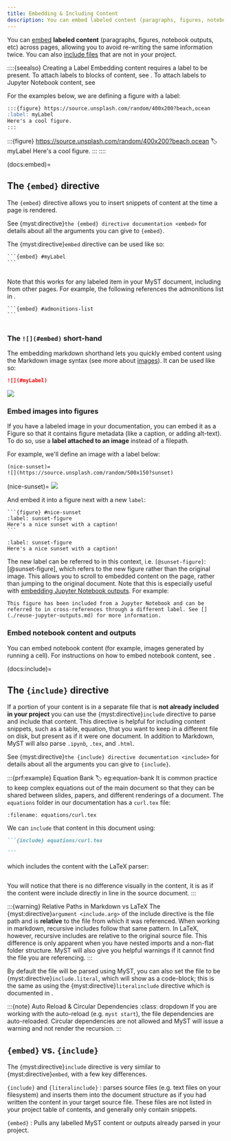 ```yaml
---
title: Embedding & Including Content
description: You can embed labeled content (paragraphs, figures, notebook outputs, etc) across pages, allowing you to avoid re-writing the same information twice.
---
```


You can [embed](#docs:embed) **labeled content** (paragraphs, figures, notebook outputs, etc) across pages, allowing you to avoid re-writing the same information twice. You can also [include files](#docs:include) that are not in your project.

::::{seealso} Creating a Label
Embedding content requires a label to be present.
To attach labels to blocks of content, see [](./cross-references.md).
To attach labels to Jupyter Notebook content, see [](./reuse-jupyter-outputs.md)

For the examples below, we are defining a figure with a label:

```markdown
:::{figure} https://source.unsplash.com/random/400x200?beach,ocean
:label: myLabel
Here's a cool figure.
:::
```

:::{figure} https://source.unsplash.com/random/400x200?beach,ocean
:label: myLabel
Here's a cool figure.
:::
::::

(docs:embed)=

## The `{embed}` directive

The `{embed}` directive allows you to insert snippets of content at the time a page is rendered.

See {myst:directive}`the {embed} directive documentation <embed>` for details about all the arguments you can give to `{embed}`.

The {myst:directive}`embed` directive can be used like so:

````myst
```{embed} #myLabel
```
````

```{embed} #myLabel

```

Note that this works for any labeled item in your MyST document, including from other pages.
For example, the following references the admonitions list in [](admonitions.md).

````
```{embed} #admonitions-list
```
````

```{embed} #admonitions-list

```


### The `![](#embed)` short-hand

The embedding markdown shorthand lets you quickly embed content using the Markdown image syntax (see more about [images](./figures.md)).
It can be used like so:

```markdown
![](#myLabel)
```

![](#myLabel)

### Embed images into figures

If you have a labeled image in your documentation, you can embed it as a Figure so that it contains figure metadata (like a caption, or adding alt-text).
To do so, use a **label attached to an image** instead of a filepath.

For example, we'll define an image with a label below:

```
(nice-sunset)=
![](https://source.unsplash.com/random/500x150?sunset)
```

(nice-sunset)=
![](https://source.unsplash.com/random/500x150?sunset)

And embed it into a figure next with a new `label`:

````
```{figure} #nice-sunset
:label: sunset-figure
Here's a nice sunset with a caption!
```
````

```{figure} #nice-sunset
:label: sunset-figure
Here's a nice sunset with a caption!
```

The new label can be referred to in this context, i.e. `[@sunset-figure]`: [@sunset-figure], which refers to the new figure rather than the original image. This allows you to scroll to embedded content on the page, rather than jumping to the original document. Note that this is especially useful with [embedding Jupyter Notebook outputs](./reuse-jupyter-outputs.md). For example:

```{figure} #img:altair-horsepower
This figure has been included from a Jupyter Notebook and can be referred to in cross-references through a different label. See [](./reuse-jupyter-outputs.md) for more information.
```

### Embed notebook content and outputs

You can embed notebook content (for example, images generated by running a cell).
For instructions on how to embed notebook content, see [](./reuse-jupyter-outputs.md).

(docs:include)=

## The `{include}` directive

If a portion of your content is in a separate file that is **not already included in your project** you can use the {myst:directive}`include` directive to parse and include that content.
This directive is helpful for including content snippets, such as a table, equation, that you want to keep in a different file on disk, but present as if it were one document. In addition to Markdown, MyST will also parse `.ipynb`, `.tex`, and `.html`.

See {myst:directive}`the {include} directive documentation <include>` for details about all the arguments you can give to `{include}`.

:::{prf:example} Equation Bank
:label: eg:equation-bank
It is common practice to keep complex equations out of the main document so that they can be shared between slides, papers, and different renderings of a document. The `equations` folder in our documentation has a `curl.tex` file:

```{literalinclude} equations/curl.tex
:filename: equations/curl.tex
```

We can `include` that content in this document using:

````markdown
```{include} equations/curl.tex

```
````

which includes the content with the LaTeX parser:

```{include} equations/curl.tex

```

You will notice that there is no difference visually in the content, it is as if the content were include directly in line in the source document.
:::

:::{warning} Relative Paths in Markdown vs LaTeX
The {myst:directive}`argument <include.arg>` of the include directive is the file path and is **relative** to the file from which it was referenced. When working in markdown, recursive includes follow that same pattern. In LaTeX, however, recursive includes are relative to the original source file. This difference is only apparent when you have nested imports and a non-flat folder structure. MyST will also give you helpful warnings if it cannot find the file you are referencing.
:::

By default the file will be parsed using MyST, you can also set the file to be {myst:directive}`include.literal`, which will show as a code-block; this is the same as using the {myst:directive}`literalinclude` directive which is documented in [](#docs:literalinclude).

:::{note} Auto Reload & Circular Dependencies
:class: dropdown
If you are working with the auto-reload (e.g. `myst start`), the file dependencies are auto-reloaded.
Circular dependencies are not allowed and MyST will issue a warning and not render the recursion.
:::

## `{embed}` vs. `{include}`

The {myst:directive}`include` directive is very similar to {myst:directive}`embed`, with a few key differences.

`{include}` and `{literalinclude}`
: parses source files (e.g. text files on your filesystem) and inserts them into the document structure as if you had written the content in your target source file. These files are not listed in your project table of contents, and generally only contain snippets.

`{embed}`
: Pulls any labelled MyST content or outputs already parsed in your project.
